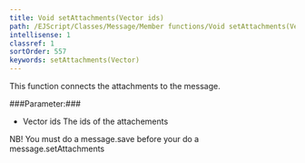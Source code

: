 ```yaml
---
title: Void setAttachments(Vector ids)
path: /EJScript/Classes/Message/Member functions/Void setAttachments(Vector ids)
intellisense: 1
classref: 1
sortOrder: 557
keywords: setAttachments(Vector)
---
```



This function connects the attachments to the message.




###Parameter:###


 - Vector ids The ids of the attachements


NB! You must do a message.save before your do a message.setAttachments


